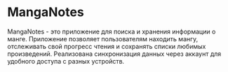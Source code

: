 # MangaNotes

MangaNotes - это приложение для поиска и хранения информации о манге. Приложение позволяет пользователям находить мангу, отслеживать свой прогресс чтения и сохранять списки любимых произведений. Реализована синхронизация данных через аккаунт для удобного доступа с разных устройств.

